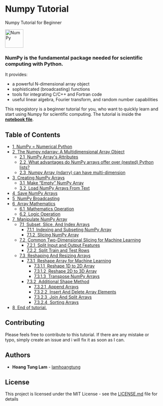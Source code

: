 # Numpy Tutorial
Numpy Tutorial for Beginner

<img alt="NumPy" src="https://cdn.rawgit.com/numpy/numpy/master/branding/icons/numpylogo.svg" height="60">

### NumPy is the fundamental package needed for scientific computing with Python.

It provides:

- a powerful N-dimensional array object
- sophisticated (broadcasting) functions
- tools for integrating C/C++ and Fortran code
- useful linear algebra, Fourier transform, and random number capabilities

This repogistory is a beginner tutorial for you, who want to quickly learn and start using Numpy for scientific computing. The tutorial is inside the **[notebook file](numpy.ipynb)**.

## Table of Contents
*   <span>[<span class="toc-item-num">1  </span>NumPy = Numerical Python](#NumPy-=-Numerical-Python)</span>
*   <span>[<span class="toc-item-num">2  </span>The Numpy ndarray: A Multidimensional Array Object](#The-Numpy-ndarray:-A-Multidimensional-Array-Object)</span>
    *   <span>[<span class="toc-item-num">2.1  </span>NumPy Array's Attributes](#NumPy-Array's-Attributes)</span>
    *   <span>[<span class="toc-item-num">2.2  </span>What advantages do NumPy arrays offer over (nested) Python lists?](#What-advantages-do-NumPy-arrays-offer-over-(nested)-Python-lists?)</span>
    *   <span>[<span class="toc-item-num">2.3  </span>Numpy Array (ndarry) can have multi-dimension](#Numpy-Array-(ndarry)-can-have-multi-dimension)</span>
*   <span>[<span class="toc-item-num">3  </span>Creating NumPy Arrays](#Creating-NumPy-Arrays)</span>
    *   <span>[<span class="toc-item-num">3.1  </span>Make “Empty” NumPy Array](#Make-“Empty”-NumPy-Array)</span>
    *   <span>[<span class="toc-item-num">3.2  </span>Load NumPy Arrays From Text](#Load-NumPy-Arrays-From-Text)</span>
*   <span>[<span class="toc-item-num">4  </span>Save NumPy Arrays](#Save-NumPy-Arrays)</span>
*   <span>[<span class="toc-item-num">5  </span>NumPy Broadcasting](#NumPy-Broadcasting)</span>
*   <span>[<span class="toc-item-num">6  </span>Array Mathematics](#Array-Mathematics)</span>
    *   <span>[<span class="toc-item-num">6.1  </span>Mathematics Operation](#Mathematics-Operation)</span>
    *   <span>[<span class="toc-item-num">6.2  </span>Logic Operation](#Logic-Operation)</span>
*   <span>[<span class="toc-item-num">7  </span>Manipulate NumPy Array](#Manipulate-NumPy-Array)</span>
    *   <span>[<span class="toc-item-num">7.1  </span>Subset, Slice, And Index Arrays](#Subset,-Slice,-And-Index-Arrays)</span>
        *   <span>[<span class="toc-item-num">7.1.1  </span>Indexing and Subseting NumPy Array](#Indexing-and-Subseting-NumPy-Array)</span>
        *   <span>[<span class="toc-item-num">7.1.2  </span>Slicing NumPy Array](#Slicing-NumPy-Array)</span>
    *   <span>[<span class="toc-item-num">7.2  </span>Common Two-Dimensional Slicing for Machine Learning](#Common-Two-Dimensional-Slicing-for-Machine-Learning)</span>
        *   <span>[<span class="toc-item-num">7.2.1  </span>Split Input and Output Features](#Split-Input-and-Output-Features)</span>
        *   <span>[<span class="toc-item-num">7.2.2  </span>Split Train and Test Rows](#Split-Train-and-Test-Rows)</span>
    *   <span>[<span class="toc-item-num">7.3  </span>Reshaping And Resizing Arrays](#Reshaping-And-Resizing-Arrays)</span>
        *   <span>[<span class="toc-item-num">7.3.1  </span>Reshape Array for Machine Learning](#Reshape-Array-for-Machine-Learning)</span>
            *   <span>[<span class="toc-item-num">7.3.1.1  </span>Reshape 1D to 2D Array](#Reshape-1D-to-2D-Array)</span>
            *   <span>[<span class="toc-item-num">7.3.1.2  </span>Reshape 2D to 3D Array](#Reshape-2D-to-3D-Array)</span>
            *   <span>[<span class="toc-item-num">7.3.1.3  </span>Transpose NumPy Arrays](#Transpose-NumPy-Arrays)</span>
        *   <span>[<span class="toc-item-num">7.3.2  </span>Additional Shape Method](#Additional-Shape-Method)</span>
            *   <span>[<span class="toc-item-num">7.3.2.1  </span>Append Arrays](#Append-Arrays)</span>
            *   <span>[<span class="toc-item-num">7.3.2.2  </span>Insert And Delete Array Elements](#Insert-And-Delete-Array-Elements)</span>
            *   <span>[<span class="toc-item-num">7.3.2.3  </span>Join And Split Arrays](#Join-And-Split-Arrays)</span>
            *   <span>[<span class="toc-item-num">7.3.2.4  </span>Sorting Arrays](#Sorting-Arrays)</span>
*   <span>[<span class="toc-item-num">8  </span>End of tutorial.](#You've-reached-the-end-of-this-tutorial.)</span>

## Contributing

Please feels free to contribute to this tutorial. If there are any mistake or typo, simply create an issue and i will fix it as soon as I can.

## Authors

* **Hoang Tung Lam** - [lamhoangtung](https://github.com/lamhoangtung)

## License

This project is licensed under the MIT License - see the [LICENSE.md](LICENSE.md) file for details
